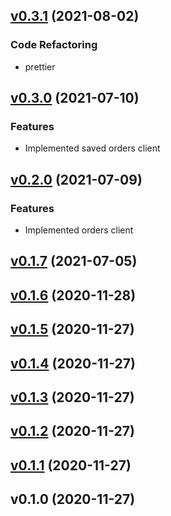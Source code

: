 <a name="v0.3.1"></a>

## [v0.3.1](https://github.com/MorpheusNephew/td-ameritrade/compare/v0.3.0...v0.3.1) (2021-08-02)

### Code Refactoring

- prettier

<a name="v0.3.0"></a>

## [v0.3.0](https://github.com/MorpheusNephew/td-ameritrade/compare/v0.2.0...v0.3.0) (2021-07-10)

### Features

- Implemented saved orders client

<a name="v0.2.0"></a>

## [v0.2.0](https://github.com/MorpheusNephew/td-ameritrade/compare/v0.1.7...v0.2.0) (2021-07-09)

### Features

- Implemented orders client

<a name="v0.1.7"></a>

## [v0.1.7](https://github.com/MorpheusNephew/td-ameritrade/compare/v0.1.6...v0.1.7) (2021-07-05)

<a name="v0.1.6"></a>

## [v0.1.6](https://github.com/MorpheusNephew/td-ameritrade/compare/v0.1.5...v0.1.6) (2020-11-28)

<a name="v0.1.5"></a>

## [v0.1.5](https://github.com/MorpheusNephew/td-ameritrade/compare/v0.1.4...v0.1.5) (2020-11-27)

<a name="v0.1.4"></a>

## [v0.1.4](https://github.com/MorpheusNephew/td-ameritrade/compare/v0.1.3...v0.1.4) (2020-11-27)

<a name="v0.1.3"></a>

## [v0.1.3](https://github.com/MorpheusNephew/td-ameritrade/compare/v0.1.2...v0.1.3) (2020-11-27)

<a name="v0.1.2"></a>

## [v0.1.2](https://github.com/MorpheusNephew/td-ameritrade/compare/v0.1.1...v0.1.2) (2020-11-27)

<a name="v0.1.1"></a>

## [v0.1.1](https://github.com/MorpheusNephew/td-ameritrade/compare/v0.1.0...v0.1.1) (2020-11-27)

<a name="v0.1.0"></a>

## v0.1.0 (2020-11-27)
